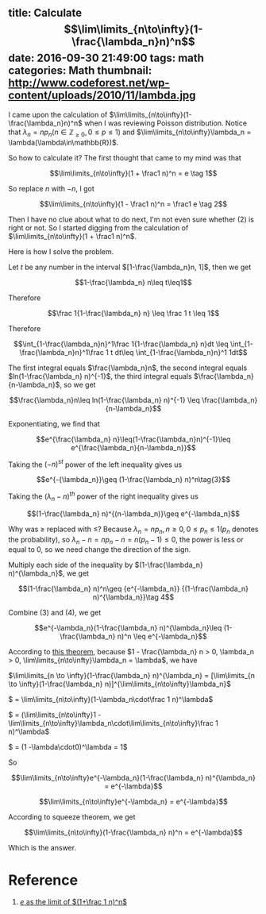 title: Calculate $$\lim\limits_{n\to\infty}(1-\frac{\lambda_n}n)^n$$
date: 2016-09-30 21:49:00
tags: math
categories: Math
thumbnail: http://www.codeforest.net/wp-content/uploads/2010/11/lambda.jpg
---

I came upon the calculation of $\lim\limits_{n\to\infty}(1-\frac{\lambda_n}n)^n$ when I was reviewing Poisson distribution. Notice that $\lambda_n = np_n(n\in\mathbb{Z}_{\geq 0}, 0\leq p \leq 1)$ and $\lim\limits_{n\to\infty}\lambda_n = \lambda(\lambda\in\mathbb{R})$.

So how to calculate it? The first thought that came to my mind was that

$$\lim\limits_{n\to\infty}(1 + \frac1 n)^n = e \tag 1$$

So replace $n$ with $-n$, I got

$$\lim\limits_{n\to\infty}(1 - \frac1 n)^n = \frac1 e \tag 2$$

Then I have no clue about what to do next, I'm not even sure whether (2) is right or not. So I started digging from the calculation of $\lim\limits_{n\to\infty}(1 + \frac1 n)^n$.

Here is how I solve the problem.

Let $t$ be any number in the interval $[1-\frac{\lambda_n}n, 1]$, then we get

$$1-\frac{\lambda_n} n\leq t\leq1$$

Therefore

$$\frac 1{1-\frac{\lambda_n} n} \leq \frac 1 t \leq 1$$

Therefore

$$\int_{1-\frac{\lambda_n}n}^1\frac 1{1-\frac{\lambda_n} n}dt \leq \int_{1-\frac{\lambda_n}n}^1\frac 1 t dt\leq \int_{1-\frac{\lambda_n}n}^1 1dt$$

The first integral equals $\frac{\lambda_n}n$, the second integral equals $ln(1-\frac{\lambda_n} n)^{-1}$, the third integral equals $\frac{\lambda_n}{n-\lambda_n}$, so we get

$$\frac{\lambda_n}n\leq ln(1-\frac{\lambda_n} n)^{-1} \leq \frac{\lambda_n}{n-\lambda_n}$$

Exponentiating, we find that

$$e^{\frac{\lambda_n} n}\leq(1-\frac{\lambda_n}n)^{-1}\leq e^{\frac{\lambda_n}{n-\lambda_n}}$$

Taking the $(-n)^{st}$ power of the left inequality gives us

$$e^{-{\lambda_n}}\geq (1-\frac{\lambda_n} n)^n\tag{3}$$

Taking the $(\lambda_n - n)^{th}$ power of the right inequality gives us

$$(1-\frac{\lambda_n} n)^{(n-\lambda_n)}\geq e^{-\lambda_n}$$

Why was $\geq$ replaced with $\leq$?  Because $\lambda_n = np_n, n\geq 0, 0\leq p_n\leq 1$($p_n$ denotes the probability), so $\lambda_n-n = np_n - n = n(p_n - 1)\leq 0$, the power is less or equal to 0, so we need change the direction of the sign.

Multiply each side of the inequality by $(1-\frac{\lambda_n} n)^{\lambda_n}$, we get

$$(1-\frac{\lambda_n} n)^n\geq {e^{-\lambda_n}} {(1-\frac{\lambda_n} n)^{\lambda_n}}\tag 4$$

Combine (3) and (4), we get

$$e^{-\lambda_n}(1-\frac{\lambda_n} n)^{\lambda_n}\leq (1-\frac{\lambda_n} n)^n \leq e^{-\lambda_n}$$

According to [this theorem](https://searene.me/2016/10/01/Proof-of-limit-f-x-g-x-c-d/), because $1 - \frac{\lambda_n} n > 0, \lambda_n > 0, \lim\limits_{n\to\infty}\lambda_n = \lambda$, we have

$\lim\limits_{n \to \infty}(1-\frac{\lambda_n} n)^{\lambda_n} = [\lim\limits_{n \to \infty}(1-\frac{\lambda_n} n)]^{\lim\limits_{n\to\infty}\lambda_n}$

$ = \lim\limits_{n\to\infty}(1-\lambda_n\cdot\frac 1 n)^\lambda$

$ = (\lim\limits_{n\to\infty}1 - \lim\limits_{n\to\infty}\lambda_n\cdot\lim\limits_{n\to\infty}\frac 1 n)^\lambda$

$ = (1 -\lambda\cdot0)^\lambda = 1$

So

$$\lim\limits_{n\to\infty}e^{-\lambda_n}(1-\frac{\lambda_n} n)^{\lambda_n} = e^{-\lambda}$$

$$\lim\limits_{n\to\infty}e^{-\lambda_n} = e^{-\lambda}$$

According to squeeze theorem, we get

$$\lim\limits_{n\to\infty}(1-\frac{\lambda_n} n)^n = e^{-\lambda}$$

Which is the answer.

# Reference

1. [$e$ as the limit of $(1+\frac 1 n)^n$](http://aleph0.clarku.edu/~djoyce/ma122/elimit.pdf)
